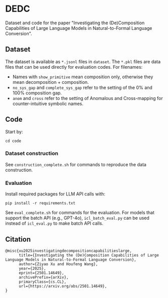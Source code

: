 # DEDC
Dataset and code for the paper "Investigating the (De)Composition Capabilities of Large Language Models in Natural-to-Formal Language Conversion".

## Dataset
The dataset is available as `*.jsonl` files in `dataset`. The `*.pkl` files are data files that can be used directly for evaluation codes. For filenames:
- Names with `show_primitive` mean composition only, otherwise they mean decomposition + composition.
- `no_sys_gap` and `complete_sys_gap` refer to the setting of the 0% and 100% composition gap.
- `anom` and `cross` refer to the setting of Anomalous and Cross-mapping for counter-intuitive symbolic names.



## Code
Start by:
```
cd code
```
### Dataset construction
See `construction_complete.sh` for commands to reproduce the data construction.

### Evaluation
Install required packages for LLM API calls with:
```
pip install -r requirements.txt
```
See `eval_complete.sh` for commands for the evaluation.
For models that support the batch API (e.g., GPT-4o), `icl_batch_eval.py` can be used instead of `icl_eval.py` to make batch API calls.

## Citation
```
@misc{xu2025investigatingdecompositioncapabilitieslarge,
      title={Investigating the (De)Composition Capabilities of Large Language Models in Natural-to-Formal Language Conversion}, 
      author={Ziyao Xu and Houfeng Wang},
      year={2025},
      eprint={2501.14649},
      archivePrefix={arXiv},
      primaryClass={cs.CL},
      url={https://arxiv.org/abs/2501.14649}, 
}
```
